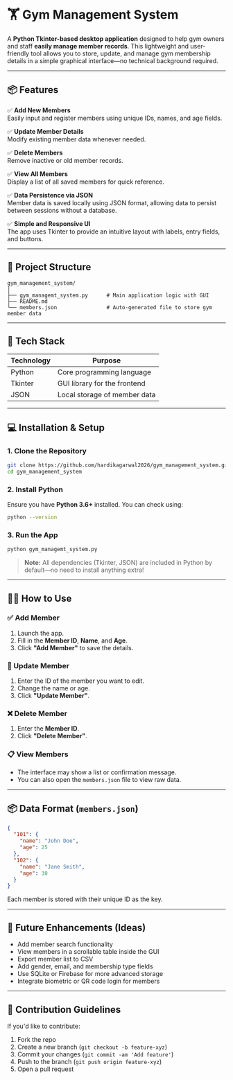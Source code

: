
# 🏋️ Gym Management System

A **Python Tkinter-based desktop application** designed to help gym owners and staff **easily manage member records**. This lightweight and user-friendly tool allows you to store, update, and manage gym membership details in a simple graphical interface—no technical background required.

---

## 📦 Features

✅ **Add New Members**  
Easily input and register members using unique IDs, names, and age fields.

✅ **Update Member Details**  
Modify existing member data whenever needed.

✅ **Delete Members**  
Remove inactive or old member records.

✅ **View All Members**  
Display a list of all saved members for quick reference.

✅ **Data Persistence via JSON**  
Member data is saved locally using JSON format, allowing data to persist between sessions without a database.

✅ **Simple and Responsive UI**  
The app uses Tkinter to provide an intuitive layout with labels, entry fields, and buttons.

---

## 📁 Project Structure

```
gym_management_system/
│
├── gym_managemt_system.py      # Main application logic with GUI
├── README.md                   
└── members.json                # Auto-generated file to store gym member data
```

---

## 🧰 Tech Stack

| Technology | Purpose                     |
|------------|-----------------------------|
| Python     | Core programming language   |
| Tkinter    | GUI library for the frontend |
| JSON       | Local storage of member data |

---

## 💻 Installation & Setup

### 1. Clone the Repository
```bash
git clone https://github.com/hardikagarwal2026/gym_management_system.git
cd gym_management_system
```

### 2. Install Python
Ensure you have **Python 3.6+** installed. You can check using:
```bash
python --version
```

### 3. Run the App
```bash
python gym_managemt_system.py
```

> **Note:** All dependencies (Tkinter, JSON) are included in Python by default—no need to install anything extra!

---

## 🧑‍🏫 How to Use

### ✅ Add Member
1. Launch the app.
2. Fill in the **Member ID**, **Name**, and **Age**.
3. Click **"Add Member"** to save the details.

### 📝 Update Member
1. Enter the ID of the member you want to edit.
2. Change the name or age.
3. Click **"Update Member"**.

### ❌ Delete Member
1. Enter the **Member ID**.
2. Click **"Delete Member"**.

### 📋 View Members
- The interface may show a list or confirmation message.
- You can also open the `members.json` file to view raw data.

---

## 📦 Data Format (`members.json`)

```json
{
  "101": {
    "name": "John Doe",
    "age": 25
  },
  "102": {
    "name": "Jane Smith",
    "age": 30
  }
}
```

Each member is stored with their unique ID as the key.

---

## 🌱 Future Enhancements (Ideas)

- Add member search functionality
- View members in a scrollable table inside the GUI
- Export member list to CSV
- Add gender, email, and membership type fields
- Use SQLite or Firebase for more advanced storage
- Integrate biometric or QR code login for members

---

## 🤝 Contribution Guidelines

If you'd like to contribute:

1. Fork the repo
2. Create a new branch (`git checkout -b feature-xyz`)
3. Commit your changes (`git commit -am 'Add feature'`)
4. Push to the branch (`git push origin feature-xyz`)
5. Open a pull request


